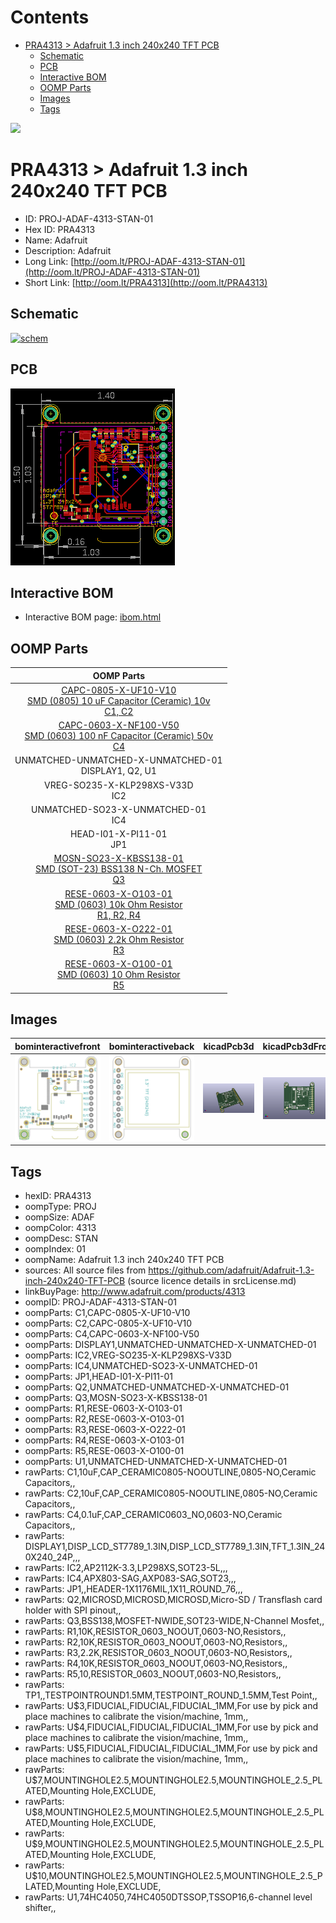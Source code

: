 



Contents
========

* [PRA4313 > Adafruit 1.3 inch 240x240 TFT PCB](#pra4313--adafruit-13-inch-240x240-tft-pcb)
	* [Schematic](#schematic)
	* [PCB](#pcb)
	* [Interactive BOM](#interactive-bom)
	* [OOMP Parts](#oomp-parts)
	* [Images](#images)
	* [Tags](#tags)
  
![][im]
# PRA4313 > Adafruit 1.3 inch 240x240 TFT PCB

- ID: PROJ-ADAF-4313-STAN-01
- Hex ID: PRA4313
- Name: Adafruit
- Description: Adafruit
- Long Link: [http://oom.lt/PROJ-ADAF-4313-STAN-01](http://oom.lt/PROJ-ADAF-4313-STAN-01)
- Short Link: [http://oom.lt/PRA4313](http://oom.lt/PRA4313)

## Schematic
  
[![schem](eagleSchemImage.png)](eagleSchemImage.png)
## PCB
  
[![pcb](eagleImage.png)](eagleImage.png)
## Interactive BOM

- Interactive BOM page: [ibom.html](https://htmlpreview.github.io/?https://github.com/oomlout/oomlout_OOMP_projects/blob/main/PROJ-ADAF-4313-STAN-01/kicad/bom/ibom.html)

## OOMP Parts
  

|OOMP Parts|
| :---: |
|[CAPC-0805-X-UF10-V10<br> SMD (0805) 10 uF Capacitor (Ceramic) 10v<br> C1, C2](https://github.com/oomlout/oomlout_OOMP_parts/tree/main/CAPC-0805-X-UF10-V10/)|
|[CAPC-0603-X-NF100-V50<br> SMD (0603) 100 nF Capacitor (Ceramic) 50v<br> C4](https://github.com/oomlout/oomlout_OOMP_parts/tree/main/CAPC-0603-X-NF100-V50/)|
|UNMATCHED-UNMATCHED-X-UNMATCHED-01<BR>DISPLAY1, Q2, U1|
|VREG-SO235-X-KLP298XS-V33D<BR>IC2|
|UNMATCHED-SO23-X-UNMATCHED-01<BR>IC4|
|HEAD-I01-X-PI11-01<BR>JP1|
|[MOSN-SO23-X-KBSS138-01<br> SMD (SOT-23) BSS138 N-Ch. MOSFET<br> Q3](https://github.com/oomlout/oomlout_OOMP_parts/tree/main/MOSN-SO23-X-KBSS138-01/)|
|[RESE-0603-X-O103-01<br> SMD (0603) 10k Ohm Resistor<br> R1, R2, R4](https://github.com/oomlout/oomlout_OOMP_parts/tree/main/RESE-0603-X-O103-01/)|
|[RESE-0603-X-O222-01<br> SMD (0603) 2.2k Ohm Resistor<br> R3](https://github.com/oomlout/oomlout_OOMP_parts/tree/main/RESE-0603-X-O222-01/)|
|[RESE-0603-X-O100-01<br> SMD (0603) 10 Ohm Resistor<br> R5](https://github.com/oomlout/oomlout_OOMP_parts/tree/main/RESE-0603-X-O100-01/)|

## Images
  
  

|bominteractivefront|bominteractiveback|kicadPcb3d|kicadPcb3dFront|kicadPcb3dBack|eagleImage|eagleSchemImage|pcbdraw|pcbdrawback|
| :---: | :---: | :---: | :---: | :---: | :---: | :---: | :---: | :---: |
|[![bominteractivefront](bomFront_140.png)](bomFront.png)|[![bominteractiveback](bomBack_140.png)](bomBack.png)|[![kicadPcb3d](kicadPcb3d_140.png)](kicadPcb3d.png)|[![kicadPcb3dFront](kicadPcb3dFront_140.png)](kicadPcb3dFront.png)|[![kicadPcb3dBack](kicadPcb3dBack_140.png)](kicadPcb3dBack.png)|[![eagleImage](eagleImage_140.png)](eagleImage.png)|[![eagleSchemImage](eagleSchemImage_140.png)](eagleSchemImage.png)|[![pcbdraw](pcbdraw_140.png)](pcbdraw.png)|[![pcbdrawback](pcbdrawBack_140.png)](pcbdrawBack.png)|

## Tags

- hexID: PRA4313
- oompType: PROJ
- oompSize: ADAF
- oompColor: 4313
- oompDesc: STAN
- oompIndex: 01
- oompName: Adafruit 1.3 inch 240x240 TFT PCB
- sources: All source files from https://github.com/adafruit/Adafruit-1.3-inch-240x240-TFT-PCB (source licence details in srcLicense.md)
- linkBuyPage: http://www.adafruit.com/products/4313
- oompID: PROJ-ADAF-4313-STAN-01
- oompParts: C1,CAPC-0805-X-UF10-V10
- oompParts: C2,CAPC-0805-X-UF10-V10
- oompParts: C4,CAPC-0603-X-NF100-V50
- oompParts: DISPLAY1,UNMATCHED-UNMATCHED-X-UNMATCHED-01
- oompParts: IC2,VREG-SO235-X-KLP298XS-V33D
- oompParts: IC4,UNMATCHED-SO23-X-UNMATCHED-01
- oompParts: JP1,HEAD-I01-X-PI11-01
- oompParts: Q2,UNMATCHED-UNMATCHED-X-UNMATCHED-01
- oompParts: Q3,MOSN-SO23-X-KBSS138-01
- oompParts: R1,RESE-0603-X-O103-01
- oompParts: R2,RESE-0603-X-O103-01
- oompParts: R3,RESE-0603-X-O222-01
- oompParts: R4,RESE-0603-X-O103-01
- oompParts: R5,RESE-0603-X-O100-01
- oompParts: U1,UNMATCHED-UNMATCHED-X-UNMATCHED-01
- rawParts: C1,10uF,CAP_CERAMIC0805-NOOUTLINE,0805-NO,Ceramic Capacitors,,
- rawParts: C2,10uF,CAP_CERAMIC0805-NOOUTLINE,0805-NO,Ceramic Capacitors,,
- rawParts: C4,0.1uF,CAP_CERAMIC0603_NO,0603-NO,Ceramic Capacitors,,
- rawParts: DISPLAY1,DISP_LCD_ST7789_1.3IN,DISP_LCD_ST7789_1.3IN,TFT_1.3IN_240X240_24P,,,
- rawParts: IC2,AP2112K-3.3,LP298XS,SOT23-5L,,,
- rawParts: IC4,APX803-SAG,AXP083-SAG,SOT23,,,
- rawParts: JP1,,HEADER-1X1176MIL,1X11_ROUND_76,,,
- rawParts: Q2,MICROSD,MICROSD,MICROSD,Micro-SD / Transflash card holder with SPI pinout,,
- rawParts: Q3,BSS138,MOSFET-NWIDE,SOT23-WIDE,N-Channel Mosfet,,
- rawParts: R1,10K,RESISTOR_0603_NOOUT,0603-NO,Resistors,,
- rawParts: R2,10K,RESISTOR_0603_NOOUT,0603-NO,Resistors,,
- rawParts: R3,2.2K,RESISTOR_0603_NOOUT,0603-NO,Resistors,,
- rawParts: R4,10K,RESISTOR_0603_NOOUT,0603-NO,Resistors,,
- rawParts: R5,10,RESISTOR_0603_NOOUT,0603-NO,Resistors,,
- rawParts: TP1,,TESTPOINTROUND1.5MM,TESTPOINT_ROUND_1.5MM,Test Point,,
- rawParts: U$3,FIDUCIAL,FIDUCIAL,FIDUCIAL_1MM,For use by pick and place machines to calibrate the vision/machine, 1mm,,
- rawParts: U$4,FIDUCIAL,FIDUCIAL,FIDUCIAL_1MM,For use by pick and place machines to calibrate the vision/machine, 1mm,,
- rawParts: U$5,FIDUCIAL,FIDUCIAL,FIDUCIAL_1MM,For use by pick and place machines to calibrate the vision/machine, 1mm,,
- rawParts: U$7,MOUNTINGHOLE2.5,MOUNTINGHOLE2.5,MOUNTINGHOLE_2.5_PLATED,Mounting Hole,EXCLUDE,
- rawParts: U$8,MOUNTINGHOLE2.5,MOUNTINGHOLE2.5,MOUNTINGHOLE_2.5_PLATED,Mounting Hole,EXCLUDE,
- rawParts: U$9,MOUNTINGHOLE2.5,MOUNTINGHOLE2.5,MOUNTINGHOLE_2.5_PLATED,Mounting Hole,EXCLUDE,
- rawParts: U$10,MOUNTINGHOLE2.5,MOUNTINGHOLE2.5,MOUNTINGHOLE_2.5_PLATED,Mounting Hole,EXCLUDE,
- rawParts: U1,74HC4050,74HC4050DTSSOP,TSSOP16,6-channel level shifter,,



[im]: kicadPcb3d_450.png
